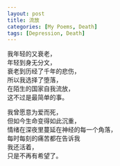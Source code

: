 ```yaml
---
layout: post
title: 流放
categories: [My Poems, Death]
tags: [Depression, Death]
---
```


我年轻的又衰老，  
年轻到身无分文，  
衰老到历经了千年的悲伤，  
所以我选择了堕落，  
在陌生的国家自我流放，  
这不过是最简单的事。

我曾愿意为爱而死，  
但如今生命变得如此沉重，  
情绪在深夜里蔓延在神经的每一个角落，  
每时每刻的痛苦都在告诉我  
我还活着，  
只是不再有希望了。
